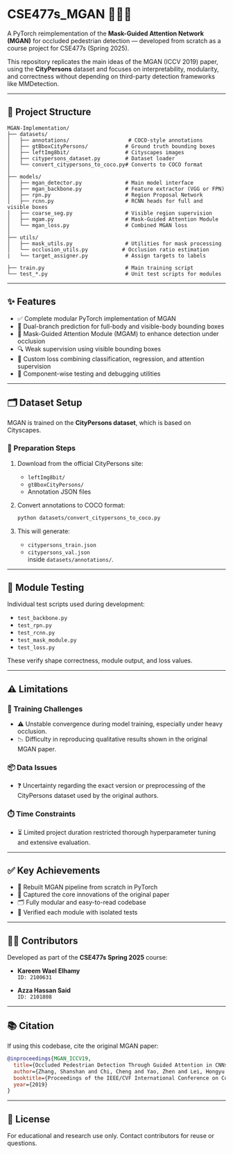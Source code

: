 # CSE477s_MGAN 🧠🚶‍♂️  
A PyTorch reimplementation of the **Mask-Guided Attention Network (MGAN)** for occluded pedestrian detection — developed from scratch as a course project for CSE477s (Spring 2025).

This repository replicates the main ideas of the MGAN (ICCV 2019) paper, using the **CityPersons** dataset and focuses on interpretability, modularity, and correctness without depending on third-party detection frameworks like MMDetection.

---

## 📁 Project Structure

```
MGAN-Implementation/
├── datasets/
│   ├── annotations/                   # COCO-style annotations
│   ├── gtBboxCityPersons/            # Ground truth bounding boxes
│   ├── leftImg8bit/                  # Cityscapes images
│   ├── citypersons_dataset.py        # Dataset loader
│   └── convert_citypersons_to_coco.py# Converts to COCO format
│
├── models/
│   ├── mgan_detector.py              # Main model interface
│   ├── mgan_backbone.py              # Feature extractor (VGG or FPN)
│   ├── rpn.py                        # Region Proposal Network
│   ├── rcnn.py                       # RCNN heads for full and visible boxes
│   ├── coarse_seg.py                 # Visible region supervision
│   ├── mgam.py                       # Mask-Guided Attention Module
│   └── mgan_loss.py                  # Combined MGAN loss
│
├── utils/
│   ├── mask_utils.py                 # Utilities for mask processing
│   └── occlusion_utils.py           # Occlusion ratio estimation
|   └── target_assigner.py            # Assign targets to labels

├── train.py                          # Main training script
└── test_*.py                         # Unit test scripts for modules
```

---

## ✨ Features

- ✅ Complete modular PyTorch implementation of MGAN  
- 🔁 Dual-branch prediction for full-body and visible-body bounding boxes  
- 🎯 Mask-Guided Attention Module (MGAM) to enhance detection under occlusion  
- 🔍 Weak supervision using visible bounding boxes  
- 🧮 Custom loss combining classification, regression, and attention supervision  
- 🔬 Component-wise testing and debugging utilities  

---

## 🗂 Dataset Setup

MGAN is trained on the **CityPersons dataset**, which is based on Cityscapes.

### 🔧 Preparation Steps

1. Download from the official CityPersons site:
   - `leftImg8bit/`
   - `gtBboxCityPersons/`
   - Annotation JSON files

2. Convert annotations to COCO format:
   ```bash
   python datasets/convert_citypersons_to_coco.py
   ```

3. This will generate:
   - `citypersons_train.json`
   - `citypersons_val.json`  
   inside `datasets/annotations/`.

---

## 🧪 Module Testing

Individual test scripts used during development:

- `test_backbone.py`
- `test_rpn.py`
- `test_rcnn.py`
- `test_mask_module.py`
- `test_loss.py`

These verify shape correctness, module output, and loss values.

---

## ⚠️ Limitations

### 🚧 Training Challenges
- ⚠️ Unstable convergence during model training, especially under heavy occlusion.
- 📉 Difficulty in reproducing qualitative results shown in the original MGAN paper.

### 📦 Data Issues
- ❓ Uncertainty regarding the exact version or preprocessing of the CityPersons dataset used by the original authors.

### ⏱️ Time Constraints
- ⏳ Limited project duration restricted thorough hyperparameter tuning and extensive evaluation.


---

## ✅ Key Achievements

- 🔨 Rebuilt MGAN pipeline from scratch in PyTorch
- 🧠 Captured the core innovations of the original paper
- 🗂️ Fully modular and easy-to-read codebase
- 🧪 Verified each module with isolated tests

---

## 🧑‍💻 Contributors

Developed as part of the **CSE477s Spring 2025** course:

- **Kareem Wael Elhamy**  
  `ID: 2100631`

- **Azza Hassan Said**  
  `ID: 2101808`

---

## 📚 Citation

If using this codebase, cite the original MGAN paper:

```bibtex
@inproceedings{MGAN_ICCV19,
  title={Occluded Pedestrian Detection Through Guided Attention in CNNs},
  author={Zhang, Shanshan and Chi, Cheng and Yao, Zhen and Lei, Hongyu and Li, Stan Z.},
  booktitle={Proceedings of the IEEE/CVF International Conference on Computer Vision},
  year={2019}
}
```

---

## 📄 License

For educational and research use only. Contact contributors for reuse or questions.
